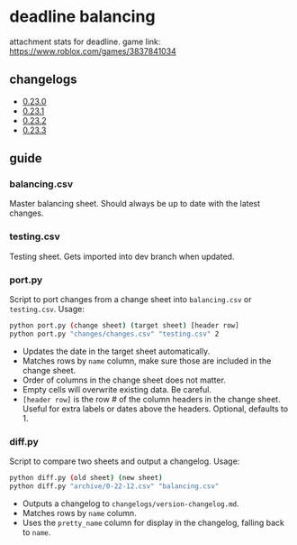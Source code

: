 # deadline balancing

attachment stats for deadline. game link: <https://www.roblox.com/games/3837841034>

## changelogs

- [0.23.0](changelogs/0-23-0.md)
- [0.23.1](changelogs/0-23-1.md)
- [0.23.2](changelogs/0-23-2.md)
- [0.23.3](changelogs/0-23-3.md)

## guide

### balancing.csv

Master balancing sheet. Should always be up to date with the latest changes.

### testing.csv

Testing sheet. Gets imported into dev branch when updated.

### port.py

Script to port changes from a change sheet into `balancing.csv` or `testing.csv`. Usage:

```bash
python port.py (change sheet) (target sheet) [header row]  
python port.py "changes/changes.csv" "testing.csv" 2
```

- Updates the date in the target sheet automatically.
- Matches rows by `name` column, make sure those are included in the change sheet.
- Order of columns in the change sheet does not matter.
- Empty cells will overwrite existing data. Be careful.
- `[header row]` is the row # of the column headers in the change sheet. Useful for extra labels or dates above the headers. Optional, defaults to 1.

### diff.py

Script to compare two sheets and output a changelog. Usage:

```bash
python diff.py (old sheet) (new sheet)
python diff.py "archive/0-22-12.csv" "balancing.csv"
```

- Outputs a changelog to `changelogs/version-changelog.md`.
- Matches rows by `name` column.
- Uses the `pretty_name` column for display in the changelog, falling back to `name`.
